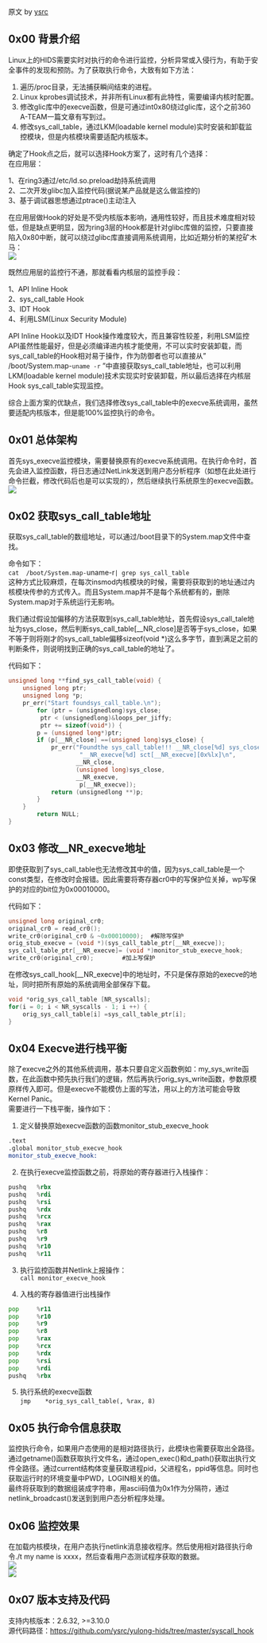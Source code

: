 原文 by [ysrc](https://mp.weixin.qq.com/s?__biz=MzI4MzI4MDg1NA==&mid=2247483953&idx=1&sn=1c34aba130041bc6f4c6afdaf19eb1c7&chksm=eb8c5688dcfbdf9eb69dcdfb852a1f54b2d6cd02b813dcd8986dbf6731be12dfe22e95b5550e&mpshare=1&scene=1&srcid=0403WX9YzCe0lAeBvICb3pb7#rd)  

## 0x00 背景介绍
Linux上的HIDS需要实时对执行的命令进行监控，分析异常或入侵行为，有助于安全事件的发现和预防。为了获取执行命令，大致有如下方法：  

1. 遍历/proc目录，无法捕获瞬间结束的进程。
2. Linux kprobes调试技术，并非所有Linux都有此特性，需要编译内核时配置。
3. 修改glic库中的execve函数，但是可通过int0x80绕过glic库，这个之前360 A-TEAM一篇文章有写到过。
4. 修改sys_call_table，通过LKM(loadable kernel module)实时安装和卸载监控模块，但是内核模块需要适配内核版本。

确定了Hook点之后，就可以选择Hook方案了，这时有几个选择：  
在应用层：  

1、在ring3通过/etc/ld.so.preload劫持系统调用  
2、二次开发glibc加入监控代码(据说某产品就是这么做监控的)  
3、基于调试器思想通过ptrace()主动注入  
 
在应用层做Hook的好处是不受内核版本影响，通用性较好，而且技术难度相对较低，但是缺点更明显，因为ring3层的Hook都是针对glibc库做的监控，只要直接陷入0x80中断，就可以绕过glibc库直接调用系统调用，比如近期分析的某挖矿木马：  
![](../pictures/linuxint80.png)  


既然应用层的监控行不通，那就看看内核层的监控手段：  

1、API Inline Hook  
2、sys_call_table Hook  
3、IDT Hook  
4、利用LSM(Linux Security Module)  

API Inline Hook以及IDT Hook操作难度较大，而且兼容性较差，利用LSM监控API虽然性能最好，但是必须编译进内核才能使用，不可以实时安装卸载，而sys_call_table的Hook相对易于操作，作为防御者也可以直接从” /boot/System.map-`uname -r` ”中直接获取sys_call_table地址，也可以利用LKM(loadable kernel module)技术实现实时安装卸载，所以最后选择在内核层Hook sys_call_table实现监控。 
 
综合上面方案的优缺点，我们选择修改sys_call_table中的execve系统调用，虽然要适配内核版本，但是能100%监控执行的命令。      

## 0x01 总体架构
首先sys_execve监控模块，需要替换原有的execve系统调用。在执行命令时，首先会进入监控函数，将日志通过NetLink发送到用户态分析程序（如想在此处进行命令拦截，修改代码后也是可以实现的），然后继续执行系统原生的execve函数。  
![](../pictures/linuxcmd1.png)  

## 0x02 获取sys_call_table地址
 获取sys_call_table的数组地址，可以通过/boot目录下的System.map文件中查找。  

命令如下：  
`cat  /boot/System.map-`uname-r` | grep sys_call_table `  
这种方式比较麻烦，在每次insmod内核模块的时候，需要将获取到的地址通过内核模块传参的方式传入。而且System.map并不是每个系统都有的，删除System.map对于系统运行无影响。    

我们通过假设加偏移的方法获取到sys_call_table地址，首先假设sys_call_tale地址为sys_close，然后判断sys_call_table[__NR_close]是否等于sys_close，如果不等于则将刚才的sys_call_table偏移sizeof(void *)这么多字节，直到满足之前的判断条件，则说明找到正确的sys_call_table的地址了。   

代码如下：  
``` c
unsigned long **find_sys_call_table(void) {
    unsigned long ptr;
    unsigned long *p;
    pr_err("Start foundsys_call_table.\n");
        for (ptr = (unsignedlong)sys_close;
         ptr < (unsignedlong)&loops_per_jiffy;
         ptr += sizeof(void*)) {
        p = (unsigned long*)ptr;
        if (p[__NR_close] ==(unsigned long)sys_close) {
            pr_err("Foundthe sys_call_table!!! __NR_close[%d] sys_close[%lx]\n"
                    "__NR_execve[%d] sct[__NR_execve][0x%lx]\n",
                   __NR_close,
                   (unsigned long)sys_close,
                   __NR_execve,
                    p[__NR_execve]);
            return (unsignedlong **)p;
        }  
    }  
        return NULL;
}
```

## 0x03 修改__NR_execve地址
即使获取到了sys_call_table也无法修改其中的值，因为sys_call_table是一个const类型，在修改时会报错。因此需要将寄存器cr0中的写保护位关掉，wp写保护的对应的bit位为0x00010000。  

代码如下：  
``` c
unsigned long original_cr0;
original_cr0 = read_cr0();
write_cr0(original_cr0 & ~0x00010000);  #解除写保护
orig_stub_execve = (void *)(sys_call_table_ptr[__NR_execve]);
sys_call_table_ptr[__NR_execve]= (void *)monitor_stub_execve_hook;
write_cr0(original_cr0);        #加上写保护
```
      
在修改sys_call_hook[__NR_execve]中的地址时，不只是保存原始的execve的地址，同时把所有原始的系统调用全部保存下载。  
``` c
void *orig_sys_call_table [NR_syscalls];
for(i = 0; i < NR_syscalls - 1; i ++) {
    orig_sys_call_table[i] =sys_call_table_ptr[i];
}
```

## 0x04 Execve进行栈平衡
除了execve之外的其他系统调用，基本只要自定义函数例如：my_sys_write函数，在此函数中预先执行我们的逻辑，然后再执行orig_sys_write函数，参数原模原样传入即可。但是execve不能模仿上面的写法，用以上的方法可能会导致Kernel Panic。  
需要进行一下栈平衡，操作如下：  
1. 定义替换原始execve函数的函数monitor_stub_execve_hook  
``` asm
.text
.global monitor_stub_execve_hook
monitor_stub_execve_hook:
```
2. 在执行execve监控函数之前，将原始的寄存器进行入栈操作：  
``` asm
pushq   %rbx
pushq   %rdi
pushq   %rsi
pushq   %rdx
pushq   %rcx
pushq   %rax
pushq   %r8
pushq   %r9
pushq   %r10
pushq   %r11
``` 
3. 执行监控函数并Netlink上报操作：  
`call monitor_execve_hook`  
  
4. 入栈的寄存器值进行出栈操作  
``` asm
pop     %r11
pop     %r10
pop     %r9
pop     %r8
pop     %rax
pop     %rcx
pop     %rdx
pop     %rsi
pop     %rdi
pushq   %rbx
```   
5. 执行系统的execve函数  
`jmp    *orig_sys_call_table(, %rax, 8)`  

## 0x05 执行命令信息获取
监控执行命令，如果用户态使用的是相对路径执行，此模块也需要获取出全路径。通过getname()函数获取执行文件名，通过open_exec()和d_path()获取出执行文件全路径。通过current结构体变量获取进程pid，父进程名，ppid等信息。同时也获取运行时的环境变量中PWD，LOGIN相关的值。  
最终将获取到的数据组装成字符串，用ascii码值为0x1作为分隔符，通过netlink_broadcast()发送到到用户态分析程序处理。  

## 0x06 监控效果
在加载内核模块，在用户态执行netlink消息接收程序。然后使用相对路径执行命令./t my name is xxxx，然后查看用户态测试程序获取的数据。  
![](../pictures/linuxcmd2.png)    
![](../pictures/linuxcmd3.png)    


## 0x07 版本支持及代码
支持内核版本：2.6.32, >=3.10.0  
源代码路径：https://github.com/ysrc/yulong-hids/tree/master/syscall_hook  